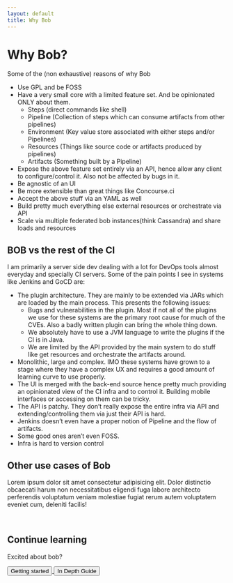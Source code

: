 ```yaml
---
layout: default
title: Why Bob
---
```


# Why Bob?

Some of the (non exhaustive) reasons of why Bob

- Use GPL and be FOSS
- Have a very small core with a limited feature set. And be opinionated ONLY about them.
	- Steps (direct commands like shell)
	- Pipeline (Collection of steps which can consume artifacts from other pipelines)
	- Environment (Key value store associated with either steps and/or Pipelines)
	- Resources (Things like source code or artifacts produced by pipelines)
	- Artifacts (Something built by a Pipeline)
- Expose the above feature set entirely via an API, hence allow any client to configure/control it. Also not be affected by bugs in it.
- Be agnostic of an UI
- Be more extensible than great things like Concourse.ci
- Accept the above stuff via an YAML as well
- Build pretty much everything else external resources or orchestrate via API
- Scale via multiple federated bob instances(think Cassandra) and share loads and resources

## BOB vs the rest of the CI

I am primarily a server side dev dealing with a lot for DevOps tools almost everyday and specially CI servers. Some of the pain points I see in systems like Jenkins and GoCD are:

- The plugin architecture. They are mainly to be extended via JARs which are loaded by the main process. This presents the following issues:
	- Bugs and vulnerabilities in the plugin. Most if not all of the plugins we use for these systems are the primary root cause for much of the CVEs. Also a badly written plugin can bring the whole thing down.
	- We absolutely have to use a JVM language to write the plugins if the CI is in Java.
	- We are limited by the API provided by the main system to do stuff like get resources and orchestrate the artifacts around.
- Monolithic, large and complex. IMO these systems have grown to a stage where they have a complex UX and requires a good amount of learning curve to use properly.
- The UI is merged with the back-end source hence pretty much providing an opinionated view of the CI infra and to control it. Building mobile interfaces or accessing on them can be tricky.
- The API is patchy. They don’t really expose the entire infra via API and extending/controlling them via just their API is hard.
- Jenkins doesn’t even have a proper notion of Pipeline and the flow of artifacts.
- Some good ones aren’t even FOSS.
- Infra is hard to version control

## Other use cases of Bob

Lorem ipsum dolor sit amet consectetur adipisicing elit. Dolor distinctio obcaecati harum non necessitatibus eligendi fuga labore architecto perferendis voluptatum veniam molestiae fugiat rerum autem voluptatem eveniet cum, deleniti facilis!

<br />
<section class="jumbotron">
  <h2>Continue learning</h2>
  <p>Excited about bob? </p>
  <a href="#">
    <button>Getting started</button>
  </a>
  <a href="#">
    <button>In Depth Guide</button>
  </a>
</section>
